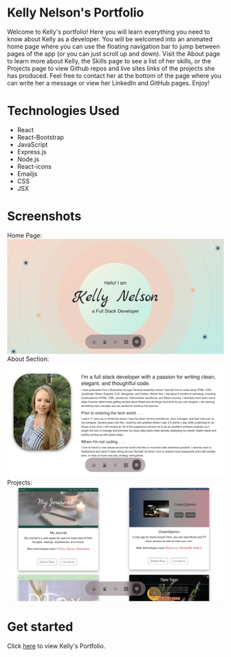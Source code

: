 # Kelly Nelson's Portfolio
Welcome to Kelly's portfolio!  Here you will learn everything you need to know about Kelly as a developer.  You will be welcomed into an animated home page where you can use the floating navigation bar to jump between pages of the app (or you can just scroll up and down).  Visit the About page to learn more about Kelly, the Skills page to see a list of her skills, or the Projects page to view Github repos and live sites links of the projects she has produced.  Feel free to contact her at the bottom of the page where you can write her a message or view her LinkedIn and GitHub pages. Enjoy!

# Technologies Used
- React
- React-Bootstrap
- JavaScript
- Express.js
- Node.js
- React-icons
- Emailjs
- CSS
- JSX

# Screenshots
Home Page:
![Home page](src/photos/Screen%20Shot%202022-10-30%20at%201.55.40%20PM.png)
About Section:
![About Kelly](src/photos/Screen%20Shot%202022-10-30%20at%201.55.56%20PM.png)
Projects:
![Projects](src/photos/Screen%20Shot%202022-10-30%20at%201.56.23%20PM.png)

# Get started
Click [here](https://635ed633307d4408ca69b745--courageous-chimera-e4b961.netlify.app/#about) to view Kelly's Portfolio.

